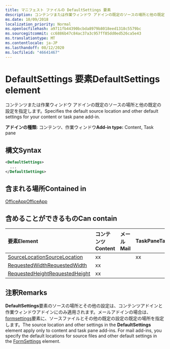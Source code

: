 ```yaml
---
title: マニフェスト ファイルの DefaultSettings 要素
description: コンテンツまたは作業ウィンドウ アドインの既定のソースの場所と他の既定の設定を指定します。
ms.date: 10/09/2018
localization_priority: Normal
ms.openlocfilehash: a9711fb44390bcbda8979b8018eed1318c5579bc
ms.sourcegitcommit: cc6886b47c84ac37a3c957ff85dd0ed526ca5e43
ms.translationtype: MT
ms.contentlocale: ja-JP
ms.lasthandoff: 08/12/2020
ms.locfileid: "46641467"
---
```

# <a name="defaultsettings-element"></a><span data-ttu-id="d8c3f-103">DefaultSettings 要素</span><span class="sxs-lookup"><span data-stu-id="d8c3f-103">DefaultSettings element</span></span>

<span data-ttu-id="d8c3f-104">コンテンツまたは作業ウィンドウ アドインの既定のソースの場所と他の既定の設定を指定します。</span><span class="sxs-lookup"><span data-stu-id="d8c3f-104">Specifies the default source location and other default settings for your content or task pane add-in.</span></span>

<span data-ttu-id="d8c3f-105">**アドインの種類:** コンテンツ、作業ウィンドウ</span><span class="sxs-lookup"><span data-stu-id="d8c3f-105">**Add-in type:** Content, Task pane</span></span>

## <a name="syntax"></a><span data-ttu-id="d8c3f-106">構文</span><span class="sxs-lookup"><span data-stu-id="d8c3f-106">Syntax</span></span>

```XML
<DefaultSettings>
  ...
</DefaultSettings>
```

## <a name="contained-in"></a><span data-ttu-id="d8c3f-107">含まれる場所</span><span class="sxs-lookup"><span data-stu-id="d8c3f-107">Contained in</span></span>

[<span data-ttu-id="d8c3f-108">OfficeApp</span><span class="sxs-lookup"><span data-stu-id="d8c3f-108">OfficeApp</span></span>](officeapp.md)

## <a name="can-contain"></a><span data-ttu-id="d8c3f-109">含めることができるもの</span><span class="sxs-lookup"><span data-stu-id="d8c3f-109">Can contain</span></span>

|<span data-ttu-id="d8c3f-110">要素</span><span class="sxs-lookup"><span data-stu-id="d8c3f-110">Element</span></span>|<span data-ttu-id="d8c3f-111">コンテンツ</span><span class="sxs-lookup"><span data-stu-id="d8c3f-111">Content</span></span>|<span data-ttu-id="d8c3f-112">メール</span><span class="sxs-lookup"><span data-stu-id="d8c3f-112">Mail</span></span>|<span data-ttu-id="d8c3f-113">TaskPane</span><span class="sxs-lookup"><span data-stu-id="d8c3f-113">TaskPane</span></span>|
|:-----|:-----|:-----|:-----|
|[<span data-ttu-id="d8c3f-114">SourceLocation</span><span class="sxs-lookup"><span data-stu-id="d8c3f-114">SourceLocation</span></span>](sourcelocation.md)|<span data-ttu-id="d8c3f-115">x</span><span class="sxs-lookup"><span data-stu-id="d8c3f-115">x</span></span>||<span data-ttu-id="d8c3f-116">x</span><span class="sxs-lookup"><span data-stu-id="d8c3f-116">x</span></span>|
|[<span data-ttu-id="d8c3f-117">RequestedWidth</span><span class="sxs-lookup"><span data-stu-id="d8c3f-117">RequestedWidth</span></span>](requestedwidth.md)|<span data-ttu-id="d8c3f-118">x</span><span class="sxs-lookup"><span data-stu-id="d8c3f-118">x</span></span>|||
|[<span data-ttu-id="d8c3f-119">RequestedHeight</span><span class="sxs-lookup"><span data-stu-id="d8c3f-119">RequestedHeight</span></span>](requestedheight.md)|<span data-ttu-id="d8c3f-120">x</span><span class="sxs-lookup"><span data-stu-id="d8c3f-120">x</span></span>|||

## <a name="remarks"></a><span data-ttu-id="d8c3f-121">注釈</span><span class="sxs-lookup"><span data-stu-id="d8c3f-121">Remarks</span></span>

<span data-ttu-id="d8c3f-122">**DefaultSettings**要素のソースの場所とその他の設定は、コンテンツアドインと作業ウィンドウアドインにのみ適用されます。メールアドインの場合は、 [formsettings](formsettings.md)要素に、ソースファイルとその他の既定の設定の既定の場所を指定します。</span><span class="sxs-lookup"><span data-stu-id="d8c3f-122">The source location and other settings in the **DefaultSettings** element apply only to content and task pane add-ins. For mail add-ins, you specify the default locations for source files and other default settings in the [FormSettings](formsettings.md) element.</span></span>

